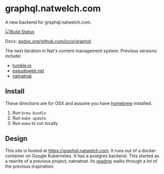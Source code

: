 # graphql.natwelch.com

A new backend for graphql.natwelch.com.

[![Build Status](https://travis-ci.org/icco/graphql.svg?branch=master)](https://travis-ci.org/icco/graphql)

Docs: [godoc.org/github.com/icco/graphql](https://godoc.org/github.com/icco/graphql)

The next iteration in Nat's content management system. Previous versions include:

 * [tumble.io](http://github.com/icco/tumble)
 * [pseudoweb.net](http://github.com/icco/pseudoweb)
 * [natnatnat](http://github.com/icco/natnatnat)


## Install

These directions are for OSX and assume you have [homebrew](http://brew.sh/) installed.

 1. Run `brew bundle`
 2. Run `make update`
 3. Run `make` to run locally

## Design

This site is hosted at <https://graphql.natwelch.com>. It runs out of a docker container on Google Kubernetes. It has a postgres backend. This started as a rewrite of a previous project, natnatnat. Its [readme](https://github.com/icco/natnatnat/blob/master/README.md) walks through a lot of the previous inspiration.
